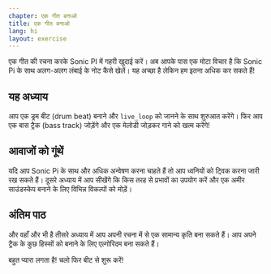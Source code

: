 ```yaml
---
chapter: एक गीत बनाओ
title: एक गीत बनाओ
lang: hi
layout: exercise
---
```


एक गीत की रचना करके Sonic PI में गहरी खुदाई करें। अब आपके पास एक मोटा विचार है कि Sonic Pi के साथ अलग-अलग लंबाई के नोट कैसे खेलें। यह अच्छा है लेकिन हम इतना अधिक कर सकते हैं!

## यह अध्याय

आप एक ड्रम बीट (drum beat) बनाने और `live_loop` को जानने के साथ शुरुआत करेंगे। फिर आप एक बास ट्रैक (bass track) जोड़ेंगे और एक मेलोडी जोड़कर गाने को खत्म करेंगे!

## आवाजों को गूंथें

यदि आप Sonic Pi के साथ और अधिक अन्वेषण करना चाहते हैं तो आप ध्वनियों को ट्विक करना जारी रख सकते हैं। दूसरे अध्याय में आप सीखेंगे कि किस तरह से प्रभावों का उपयोग करें और एक अमीर साउंडस्केप बनाने के लिए विभिन्न विकल्पों को मोड़ें।

## अंतिम पाठ

और वहाँ और भी है तीसरे अध्याय में आप अपनी रचना में से एक सामान्य कृति बना सकते हैं। आप अपने ट्रैक के कुछ हिस्सों को बनाने के लिए एल्गोरिदम बना सकते हैं।

बहुत प्यारा लगता है! चलो फिर बीट से शुरू करें!
